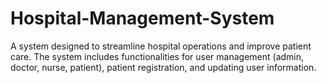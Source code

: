# Hospital-Management-System
A system designed to streamline hospital operations and improve patient care. The system includes functionalities for user management (admin, doctor, nurse, patient), patient registration, and updating user information.
